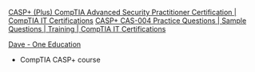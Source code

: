 
[CASP+ (Plus) CompTIA Advanced Security Practitioner Certification | CompTIA IT Certifications](https://www.comptia.org/certifications/comptia-advanced-security-practitioner)
[CASP+ CAS-004 Practice Questions | Sample Questions | Training | CompTIA IT Certifications](https://www.comptia.org/training/resources/practice-tests/casp-004-practice-questions)

[Dave - One Education](https://www.oneeducation.org.uk/members/davestucky-tech/course/#learning)
- CompTIA CASP+ course
